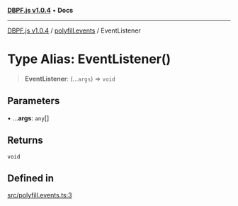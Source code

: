 [**DBPF.js v1.0.4**](../../README.md) • **Docs**

***

[DBPF.js v1.0.4](../../README.md) / [polyfill.events](../README.md) / EventListener

# Type Alias: EventListener()

> **EventListener**: (...`args`) => `void`

## Parameters

• ...**args**: `any`[]

## Returns

`void`

## Defined in

[src/polyfill.events.ts:3](https://github.com/anonhostpi/DBPF.js/blob/5970b3db05862f3a4fc27886740f0325e027cf60/src/polyfill.events.ts#L3)
